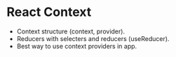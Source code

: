# React Context

- Context structure (context, provider).
- Reducers with selecters and reducers (useReducer).
- Best way to use context providers in app.
